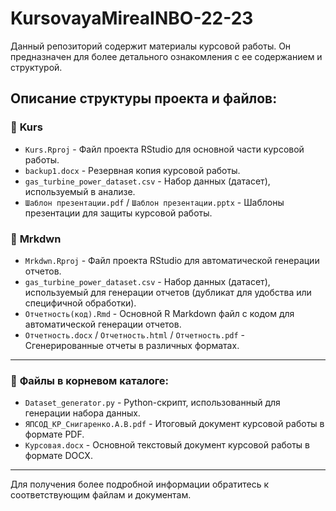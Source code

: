 # KursovayaMireaINBO-22-23

Данный репозиторий содержит материалы курсовой работы. Он предназначен для более детального ознакомления с ее содержанием и структурой.

## Описание структуры проекта и файлов:

### 📁 **Kurs**
*   `Kurs.Rproj` - Файл проекта RStudio для основной части курсовой работы.
*   `backup1.docx` - Резервная копия курсовой работы.
*   `gas_turbine_power_dataset.csv` - Набор данных (датасет), используемый в анализе.
*   `Шаблон презентации.pdf` / `Шаблон презентации.pptx` - Шаблоны презентации для защиты курсовой работы.

### 📁 **Mrkdwn**
*   `Mrkdwn.Rproj` - Файл проекта RStudio для автоматической генерации отчетов.
*   `gas_turbine_power_dataset.csv` - Набор данных (датасет), используемый для генерации отчетов (дубликат для удобства или специфичной обработки).
*   `Отчетность(код).Rmd` - Основной R Markdown файл с кодом для автоматической генерации отчетов.
*   `Отчетность.docx` / `Отчетность.html` / `Отчетность.pdf` - Сгенерированные отчеты в различных форматах.

---

### 📄 **Файлы в корневом каталоге:**
*   `Dataset_generator.py` - Python-скрипт, использованный для генерации набора данных.
*   `ЯПСОД_КР_Снигаренко.А.В.pdf` - Итоговый документ курсовой работы в формате PDF.
*   `Курсовая.docx` - Основной текстовый документ курсовой работы в формате DOCX.

---

Для получения более подробной информации обратитесь к соответствующим файлам и документам.
